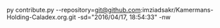 py contribute.py --repository=git@github.com:imziadsakr/Kamermans-Holding-Caladex.org.git -sd="2016/04/17, 18:54:33" -nw